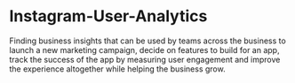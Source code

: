 # Instagram-User-Analytics
Finding business insights that can be used by teams across the business to launch a new marketing campaign, decide on features to build for an app, track the success of the app by measuring user engagement and improve the experience altogether while helping the business grow.
